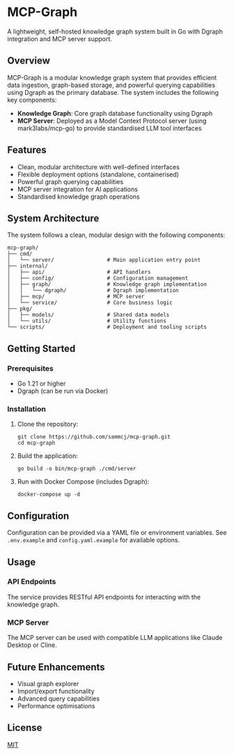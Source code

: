 # MCP-Graph

A lightweight, self-hosted knowledge graph system built in Go with Dgraph integration and MCP server support.

## Overview

MCP-Graph is a modular knowledge graph system that provides efficient data ingestion, graph-based storage, and powerful querying capabilities using Dgraph as the primary database. The system includes the following key components:

- **Knowledge Graph**: Core graph database functionality using Dgraph
- **MCP Server**: Deployed as a Model Context Protocol server (using mark3labs/mcp-go) to provide standardised LLM tool interfaces

## Features

- Clean, modular architecture with well-defined interfaces
- Flexible deployment options (standalone, containerised)
- Powerful graph querying capabilities
- MCP server integration for AI applications
- Standardised knowledge graph operations

## System Architecture

The system follows a clean, modular design with the following components:

```
mcp-graph/
├── cmd/
│   └── server/                 # Main application entry point
├── internal/
│   ├── api/                    # API handlers
│   ├── config/                 # Configuration management
│   ├── graph/                  # Knowledge graph implementation
│   │   └── dgraph/             # Dgraph implementation
│   ├── mcp/                    # MCP server
│   └── service/                # Core business logic
├── pkg/
│   ├── models/                 # Shared data models
│   └── utils/                  # Utility functions
└── scripts/                    # Deployment and tooling scripts
```

## Getting Started

### Prerequisites

- Go 1.21 or higher
- Dgraph (can be run via Docker)

### Installation

1. Clone the repository:
   ```
   git clone https://github.com/sammcj/mcp-graph.git
   cd mcp-graph
   ```

2. Build the application:
   ```
   go build -o bin/mcp-graph ./cmd/server
   ```

3. Run with Docker Compose (includes Dgraph):
   ```
   docker-compose up -d
   ```

## Configuration

Configuration can be provided via a YAML file or environment variables. See `.env.example` and `config.yaml.example` for available options.

## Usage

### API Endpoints

The service provides RESTful API endpoints for interacting with the knowledge graph.

### MCP Server

The MCP server can be used with compatible LLM applications like Claude Desktop or Cline.

## Future Enhancements

- Visual graph explorer
- Import/export functionality
- Advanced query capabilities
- Performance optimisations

## License

[MIT](LICENSE)

